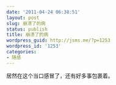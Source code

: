 ```yaml
---
date: '2011-04-24 06:38:51'
layout: post
slug: 崩溃了的病
status: publish
title: 崩溃了的病
wordpress_guid: http://jsms.me/?p=1253
wordpress_id: '1253'
categories:
- 随感
---
```


居然在这个当口感冒了，还有好多事包裹着。
